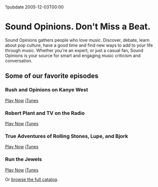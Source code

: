 ?pubdate 2005-12-03T00:00

# Sound Opinions. Don't Miss a Beat.

Sound Opinions gathers people who love music. Discover, debate, learn about pop culture, have a good time and find new ways to add to your life through music. Whether you're an expert, or just a casual fan, Sound Opinions is your source for smart and engaging music criticism and conversation.

## Some of our favorite episodes

### Rush and Opinions on Kanye West
[Play Now](/show/535?autoplay)
[iTunes](https://itunes.apple.com/us/podcast/535-rush-opinions-on-kanye/id94793843?i=1000363739463&mt=2)


### Robert Plant and TV on the Radio
[Play Now](/show/469?autoplay)
[iTunes](https://itunes.apple.com/us/podcast/469-robert-plant-opinions/id94793843?i=1000354328933&mt=2)



### True Adventures of Rolling Stones, Lupe, and Bjork
[Play Now](/show/479?autoplay)
[iTunes](https://itunes.apple.com/us/podcast/479-true-adventures-rolling/id94793843?i=1000354328889&mt=2)


### Run the Jewels
[Play Now](/show/481?autoplay)
[iTunes](https://itunes.apple.com/us/podcast/481-run-jewels-opinions-on/id94793843?i=1000354328860&mt=2)

Or [browse the full catalog](http://www.soundopinions.org/episodes).
